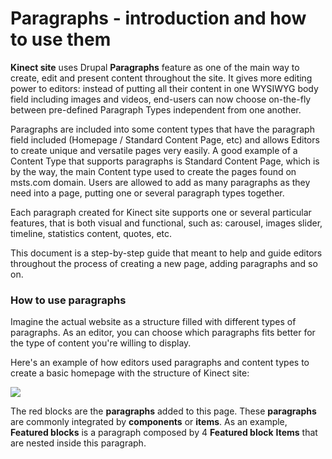 # Paragraphs - introduction and how to use them

**Kinect site** uses Drupal **Paragraphs** feature as one of the main way to create, edit and present content throughout the site. It gives more editing power to editors: instead of putting all their content in one WYSIWYG body field including images and videos, end-users can now choose on-the-fly between pre-defined Paragraph Types independent from one another.

Paragraphs are included into some content types that have the paragraph field included \(Homepage / Standard Content Page, etc\) and allows Editors to create unique and versatile pages very easily. A good example of a Content Type that supports paragraphs is Standard Content Page, which is by the way, the main Content type used to create the pages found on msts.com domain.  Users are allowed to add as many paragraphs as they need into a page, putting one or several paragraph types together.

Each paragraph created for Kinect site supports one or several particular features, that is both visual and functional, such as: carousel, images slider, timeline, statistics content, quotes, etc.

This document is a step-by-step guide that meant to help and guide editors throughout the process of creating a new page, adding paragraphs and so on.

### How to use paragraphs <a id="how-to-use-paragraphs"></a>

Imagine the actual website as a structure filled with different types of paragraphs. As an editor, you can choose which paragraphs fits better for the type of content you're willing to display.

Here's an example of how editors used paragraphs and content types to create a basic homepage with the structure of Kinect site:

![](https://blobscdn.gitbook.com/v0/b/gitbook-28427.appspot.com/o/assets%2F-LLjYtHePCsCaZ9F3NOs%2F-LM2-xbb_xiNAASGTRqo%2F-LM205MPT69do-bZ_2G7%2FFull_homepage-compressed-converted-01.jpg?alt=media&token=87c9478f-28e9-43d6-8cfc-9429d3ec5eb4)

The red blocks are the **paragraphs** added to this page. These **paragraphs** are commonly integrated by **components** or **items**. As an example, **Featured blocks** is a paragraph composed by 4 **Featured block** **Items** that are nested inside this paragraph.[  
](https://weknow-wiki.gitbook.io/kinect/content-types)

